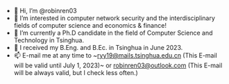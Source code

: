 - 👋 Hi, I’m @robinren03
- 👀 I’m interested in computer network security and the interdisciplinary fields of computer science and economics & finance!
- 🌱 I’m currently a Ph.D candidate in the field of Computer Science and Technology in Tsinghua.
- 💞️ I received my B.Eng. and B.Ec. in Tsinghua in June 2023.
- 📫 E-mail me at any time to ~ryy19@mails.tsinghua.edu.cn (This E-mail will be valid until July 1, 2023)~ or robinren03@outlook.com (This E-mail will be always valid, but I check less often.)
